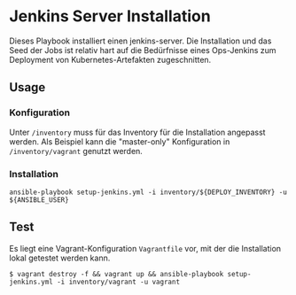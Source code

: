 # Jenkins Server Installation
Dieses Playbook installiert einen jenkins-server. 
Die Installation und das Seed der Jobs ist relativ hart auf die Bedürfnisse eines Ops-Jenkins zum Deployment von Kubernetes-Artefakten zugeschnitten.

## Usage

### Konfiguration
Unter `/inventory` muss für das Inventory für die Installation angepasst werden. 
Als Beispiel kann die "master-only" Konfiguration in `/inventory/vagrant` genutzt werden.

### Installation
`ansible-playbook setup-jenkins.yml -i inventory/${DEPLOY_INVENTORY} -u ${ANSIBLE_USER}`

## Test
Es liegt eine Vagrant-Konfiguration `Vagrantfile` vor, mit der die Installation lokal getestet werden kann.
```shell
$ vagrant destroy -f && vagrant up && ansible-playbook setup-jenkins.yml -i inventory/vagrant -u vagrant
```

